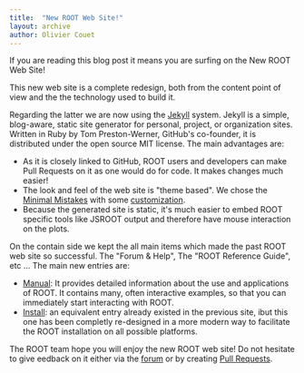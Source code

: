 ```yaml
---
title:  "New ROOT Web Site!"
layout: archive
author: Olivier Couet
---
```


If you are reading this blog post it means you are surfing on the New ROOT Web Site!

This new web site is a complete redesign, both from the content point of view and the
the technology used to build it.

Regarding the latter we are now using the [Jekyll](https://jekyllrb.com) system. Jekyll is a
simple, blog-aware, static site generator for personal, project, or organization sites.
Written in Ruby by Tom Preston-Werner, GitHub's co-founder, it is distributed under the
open source MIT license. The main advantages are:

  - As it is closely linked to GitHub, ROOT users and developers can make Pull Requests
    on it as one would do for code. It makes changes much easier!
  - The look and feel of the web site is "theme based". We chose the
    [Minimal Mistakes](https://mmistakes.github.io/minimal-mistakes/) with some
    [customization](https://github.com/root-project/minimal-mistakes).
  - Because the generated site is static, it's much easier to embed ROOT specific tools like
    JSROOT output and therefore have mouse interaction on the plots.

On the contain side we kept the all main items which made the past ROOT web site so successful.
The "Forum & Help", The "ROOT Reference Guide", etc ... 
The main new entries are:

   - [Manual](https://root.cern/manual): It provides detailed information about the use and 
     applications of ROOT. It contains many, often interactive examples, so that you can immediately
     start interacting with ROOT.
   - [Install](https://root.cern/install): an equivalent entry already existed in the previous site, ibut this one has
     been completly re-designed in a more modern way to facilitate the ROOT installation 
     on all possible platforms. 

The ROOT team hope you will enjoy the new ROOT web site! Do not hesitate to give
eedback on it either via the [forum](https://root-forum.cern.ch) or by creating 
[Pull Requests](https://github.com/root-project/web/pulls).